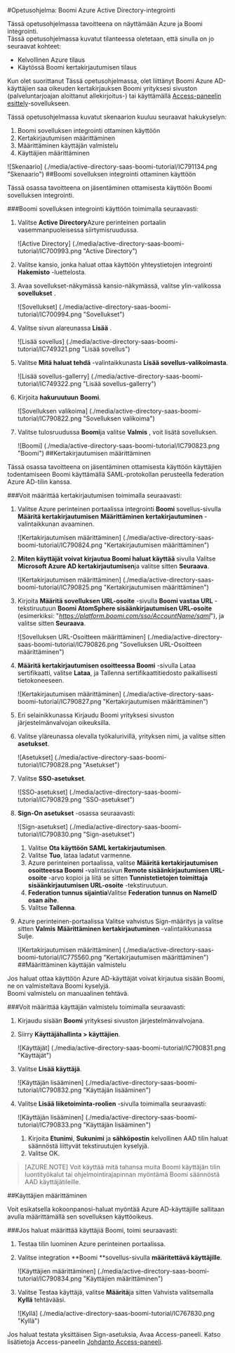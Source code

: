 <properties 
    pageTitle="Opetusohjelma: Azure Active Directory-integrointi Boomi | Microsoft Azure" 
    description="Opettele käyttämään Boomi Azure Active Directory-hakemistosta käyttöön kertakirjautumisen, automaattinen valmistelu ja lisää!" 
    services="active-directory" 
    authors="jeevansd"  
    documentationCenter="na" 
    manager="femila"/>
<tags 
    ms.service="active-directory" 
    ms.devlang="na" 
    ms.topic="article" 
    ms.tgt_pltfrm="na" 
    ms.workload="identity" 
    ms.date="09/29/2016" 
    ms.author="jeedes" />

#<a name="tutorial-azure-active-directory-integration-with-boomi"></a>Opetusohjelma: Boomi Azure Active Directory-integrointi

Tässä opetusohjelmassa tavoitteena on näyttämään Azure ja Boomi integrointi.  
Tässä opetusohjelmassa kuvatut tilanteessa oletetaan, että sinulla on jo seuraavat kohteet:

-   Kelvollinen Azure tilaus
-   Käytössä Boomi kertakirjautumisen tilaus

Kun olet suorittanut Tässä opetusohjelmassa, olet liittänyt Boomi Azure AD-käyttäjien saa oikeuden kertakirjauksen Boomi yrityksesi sivuston (palveluntarjoajan aloittanut allekirjoitus-) tai käyttämällä [Access-paneelin esittely](active-directory-saas-access-panel-introduction.md)-sovellukseen.

Tässä opetusohjelmassa kuvatut skenaarion kuuluu seuraavat hakukyselyn:

1.  Boomi sovelluksen integrointi ottaminen käyttöön
2.  Kertakirjautumisen määrittäminen
3.  Määrittäminen käyttäjän valmistelu
4.  Käyttäjien määrittäminen

![Skenaario] (./media/active-directory-saas-boomi-tutorial/IC791134.png "Skenaario")
##<a name="enabling-the-application-integration-for-boomi"></a>Boomi sovelluksen integrointi ottaminen käyttöön

Tässä osassa tavoitteena on jäsentäminen ottamisesta käyttöön Boomi sovelluksen integrointi.

###<a name="to-enable-the-application-integration-for-boomi-perform-the-following-steps"></a>Boomi sovelluksen integrointi käyttöön toimimalla seuraavasti:

1.  Valitse **Active Directory**Azure perinteinen portaalin vasemmanpuoleisessa siirtymisruudussa.

    ![Active Directory] (./media/active-directory-saas-boomi-tutorial/IC700993.png "Active Directory")

2.  Valitse kansio, jonka haluat ottaa käyttöön yhteystietojen integrointi **Hakemisto** -luettelosta.

3.  Avaa sovellukset-näkymässä kansio-näkymässä, valitse ylin-valikossa **sovellukset** .

    ![Sovellukset] (./media/active-directory-saas-boomi-tutorial/IC700994.png "Sovellukset")

4.  Valitse sivun alareunassa **Lisää** .

    ![Lisää sovellus] (./media/active-directory-saas-boomi-tutorial/IC749321.png "Lisää sovellus")

5.  Valitse **Mitä haluat tehdä** -valintaikkunasta **Lisää sovellus-valikoimasta**.

    ![Lisää sovellus-gallerry] (./media/active-directory-saas-boomi-tutorial/IC749322.png "Lisää sovellus-gallerry")

6.  Kirjoita **hakuruutuun** **Boomi**.

    ![Sovelluksen valikoima] (./media/active-directory-saas-boomi-tutorial/IC790822.png "Sovelluksen valikoima")

7.  Valitse tulosruudussa **Boomi**ja valitse **Valmis** , voit lisätä sovelluksen.

    ![Boomi] (./media/active-directory-saas-boomi-tutorial/IC790823.png "Boomi")
##<a name="configuring-single-sign-on"></a>Kertakirjautumisen määrittäminen

Tässä osassa tavoitteena on jäsentäminen ottamisesta käyttöön käyttäjien todentamiseen Boomi käyttämällä SAML-protokollan perusteella federation Azure AD-tilin kanssa.

###<a name="to-configure-single-sign-on-perform-the-following-steps"></a>Voit määrittää kertakirjautumisen toimimalla seuraavasti:

1.  Valitse Azure perinteinen portaalissa integrointi **Boomi** sovellus-sivulla **Määritä kertakirjautumisen** **Määrittäminen kertakirjautuminen** -valintaikkunan avaaminen.

    ![Kertakirjautumisen määrittäminen] (./media/active-directory-saas-boomi-tutorial/IC790824.png "Kertakirjautumisen määrittäminen")

2.  **Miten käyttäjät voivat kirjautua Boomi haluat käyttää** sivulla Valitse **Microsoft Azure AD kertakirjautumisen**ja valitse sitten **Seuraava**.

    ![Kertakirjautumisen määrittäminen] (./media/active-directory-saas-boomi-tutorial/IC790825.png "Kertakirjautumisen määrittäminen")

3.  Kirjoita **Määritä sovelluksen URL-osoite** -sivulla **Boomi vastaa URL** -tekstiruutuun **Boomi AtomSphere sisäänkirjautumisen URL-osoite** (esimerkiksi: "*https://platform.boomi.com/sso/AccountName/saml*"), ja valitse sitten **Seuraava**.

    ![Sovelluksen URL-Osoitteen määrittäminen] (./media/active-directory-saas-boomi-tutorial/IC790826.png "Sovelluksen URL-Osoitteen määrittäminen")

4.  **Määritä kertakirjautumisen osoitteessa Boomi** -sivulla Lataa sertifikaatti, valitse **Lataa**, ja Tallenna sertifikaattitiedosto paikallisesti tietokoneeseen.

    ![Kertakirjautumisen määrittäminen] (./media/active-directory-saas-boomi-tutorial/IC790827.png "Kertakirjautumisen määrittäminen")

5.  Eri selainikkunassa Kirjaudu Boomi yrityksesi sivuston järjestelmänvalvojan oikeuksilla.

6.  Valitse yläreunassa olevalla työkalurivillä, yrityksen nimi, ja valitse sitten **asetukset**.

    ![Asetukset] (./media/active-directory-saas-boomi-tutorial/IC790828.png "Asetukset")

7.  Valitse **SSO-asetukset**.

    ![SSO-asetukset] (./media/active-directory-saas-boomi-tutorial/IC790829.png "SSO-asetukset")

8.  **Sign-On asetukset** -osassa seuraavasti:

    ![Sign-asetukset] (./media/active-directory-saas-boomi-tutorial/IC790830.png "Sign-asetukset")

    1.  Valitse **Ota käyttöön SAML kertakirjautumisen**.
    2.  Valitse **Tuo**, lataa ladatut varmenne.
    3.  Azure perinteinen portaalissa, valitse **Määritä kertakirjautumisen osoitteessa Boomi** -valintasivun **Remote sisäänkirjautumisen URL-osoite** -arvo kopioi ja liitä se sitten **Tunnistetietojen toimittaja sisäänkirjautumisen URL-osoite** -tekstiruutuun.
    4.  **Federation tunnus sijaintia**Valitse **Federation tunnus on NameID osan aihe**.
    5.  Valitse **Tallenna**.

9.  Azure perinteinen-portaalissa Valitse vahvistus Sign-määritys ja valitse sitten **Valmis** **Määrittäminen kertakirjautuminen** -valintaikkunassa Sulje.

    ![Kertakirjautumisen määrittäminen] (./media/active-directory-saas-boomi-tutorial/IC775560.png "Kertakirjautumisen määrittäminen")
##<a name="configuring-user-provisioning"></a>Määrittäminen käyttäjän valmistelu

Jos haluat ottaa käyttöön Azure AD-käyttäjät voivat kirjautua sisään Boomi, ne on valmisteltava Boomi kyselyjä.  
Boomi valmistelu on manuaalinen tehtävä.

###<a name="to-configure-user-provisioning-perform-the-following-steps"></a>Voit määrittää käyttäjän valmistelu toimimalla seuraavasti:

1.  Kirjaudu sisään **Boomi** yrityksesi sivuston järjestelmänvalvojana.

2.  Siirry **Käyttäjähallinta \> käyttäjien**.

    ![Käyttäjät] (./media/active-directory-saas-boomi-tutorial/IC790831.png "Käyttäjät")

3.  Valitse **Lisää käyttäjä**.

    ![Käyttäjän lisääminen] (./media/active-directory-saas-boomi-tutorial/IC790832.png "Käyttäjän lisääminen")

4.  Valitse **Lisää liiketoiminta-roolien** -sivulla toimimalla seuraavasti:

    ![Käyttäjän lisääminen] (./media/active-directory-saas-boomi-tutorial/IC790833.png "Käyttäjän lisääminen")

    1.  Kirjoita **Etunimi**, **Sukunimi** ja **sähköpostin** kelvollinen AAD tilin haluat säännöstä liittyvät tekstiruutujen kyselyjä.
    2.  Valitse OK.

>[AZURE.NOTE] Voit käyttää mitä tahansa muita Boomi käyttäjän tilin luontityökalut tai ohjelmointirajapinnan myöntämä Boomi säännöstä AAD käyttäjätileille.

##<a name="assigning-users"></a>Käyttäjien määrittäminen

Voit esikatsella kokoonpanosi-haluat myöntää Azure AD-käyttäjille sallitaan avulla määrittämällä sen sovelluksen käyttöoikeus.

###<a name="to-assign-users-to-boomi-perform-the-following-steps"></a>Jos haluat määrittää käyttäjiä Boomi, toimi seuraavasti:

1.  Testaa tilin luominen Azure perinteinen portaalissa.

2.  Valitse integration **Boomi **sovellus-sivulla **määritettävä käyttäjille**.

    ![Käyttäjien määrittäminen] (./media/active-directory-saas-boomi-tutorial/IC790834.png "Käyttäjien määrittäminen")

3.  Valitse Testaa käyttäjä, valitse **Määritä**ja sitten Vahvista valitsemalla **Kyllä** tehtävääsi.

    ![Kyllä] (./media/active-directory-saas-boomi-tutorial/IC767830.png "Kyllä")

Jos haluat testata yksittäisen Sign-asetuksia, Avaa Access-paneeli. Katso lisätietoja Access-paneelin [Johdanto Access-paneeli](active-directory-saas-access-panel-introduction.md).
